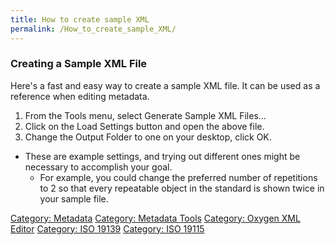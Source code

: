 ```yaml
---
title: How to create sample XML
permalink: /How_to_create_sample_XML/
---
```


### Creating a Sample XML File

Here's a fast and easy way to create a sample XML file. It can be used as a reference when editing metadata.

1.  From the Tools menu, select Generate Sample XML Files...
2.  Click on the Load Settings button and open the above file.
3.  Change the Output Folder to one on your desktop, click OK.

-   These are example settings, and trying out different ones might be necessary to accomplish your goal.
    -   For example, you could change the preferred number of repetitions to 2 so that every repeatable object in the standard is shown twice in your sample file.

[Category: Metadata](/Category:_Metadata "wikilink") [Category: Metadata Tools](/Category:_Metadata_Tools "wikilink") [Category: Oxygen XML Editor](/Category:_Oxygen_XML_Editor "wikilink") [Category: ISO 19139](/Category:_ISO_19139 "wikilink") [Category: ISO 19115](/Category:_ISO_19115 "wikilink")
